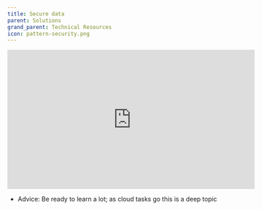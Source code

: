 ```yaml
---
title: Secure data
parent: Solutions
grand_parent: Technical Resources
icon: pattern-security.png
---
```


<iframe width="560" height="315" src="https://www.youtube-nocookie.com/embed/oZSBlEK6grc" title="YouTube video player" frameborder="0" allow="accelerometer; autoplay; clipboard-write; encrypted-media; gyroscope; picture-in-picture" allowfullscreen></iframe>

* Advice: Be ready to learn a lot; as cloud tasks go this is a deep topic

